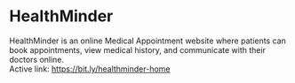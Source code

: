 # HealthMinder
HealthMinder is an online Medical Appointment website where patients can book appointments, view medical history, and communicate with their doctors online.
<br>
Active link: https://bit.ly/healthminder-home
